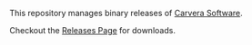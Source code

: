 This repository manages binary releases of [Carvera Software](https://www.makera.com). 

Checkout the [Releases Page](https://github.com/MakeraInc/update/releases) for downloads.
